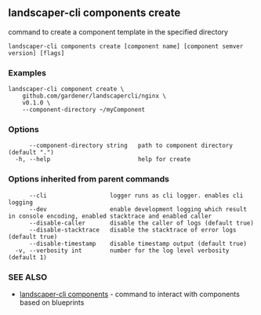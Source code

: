 ## landscaper-cli components create

command to create a component template in the specified directory

```
landscaper-cli components create [component name] [component semver version] [flags]
```

### Examples

```
landscaper-cli component create \
    github.com/gardener/landscapercli/nginx \
    v0.1.0 \
    --component-directory ~/myComponent
```

### Options

```
      --component-directory string   path to component directory (default ".")
  -h, --help                         help for create
```

### Options inherited from parent commands

```
      --cli                  logger runs as cli logger. enables cli logging
      --dev                  enable development logging which result in console encoding, enabled stacktrace and enabled caller
      --disable-caller       disable the caller of logs (default true)
      --disable-stacktrace   disable the stacktrace of error logs (default true)
      --disable-timestamp    disable timestamp output (default true)
  -v, --verbosity int        number for the log level verbosity (default 1)
```

### SEE ALSO

* [landscaper-cli components](landscaper-cli_components.md)	 - command to interact with components based on blueprints

